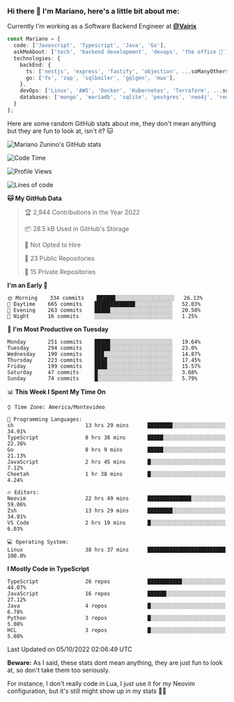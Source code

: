 ### Hi there 👋 I'm Mariano, here's a little bit about me:

Currently I'm working as a Software Backend Engineer at [**@Vairix**](https://vairix.com)

```ts
const Mariano = {
  code: ['Javascript', 'Typescript', 'Java', 'Go'],
  askMeAbout: ['tech', 'backend development', 'devops', 'the office 💼'],
  technologies: {
    backEnd: {
      ts: ['nestjs', 'express', 'fastify', 'objection', ...soManyOthersFrameworks],
      go: ['fx', 'zap', 'sqlboiler', 'gqlgen', 'mux'],
    },
    devOps: ['Linux', 'AWS', 'Docker', 'Kubernetes', 'Terraform', ...soManyOthersTools],
    databases: ['mongo', 'mariadb', 'sqlite', 'postgres', 'neo4j', 'redis'],
  }
};
```

Here are some random GitHub stats about me, they don't mean anything but they are fun to look at, isn't it? 🐱

![Mariano Zunino's GitHub stats](https://github-readme-stats.vercel.app/api?username=marianozunino&count_private=true&show_icons=true&theme=radical)

<!--START_SECTION:waka-->
![Code Time](http://img.shields.io/badge/Code%20Time-186%20hrs%2051%20mins-blue)

![Profile Views](http://img.shields.io/badge/Profile%20Views-1-blue)

![Lines of code](https://img.shields.io/badge/From%20Hello%20World%20I%27ve%20Written-355%20Thousand%20lines%20of%20code-blue)

**🐱 My GitHub Data** 

> 🏆 2,944 Contributions in the Year 2022
 > 
> 📦 28.5 kB Used in GitHub's Storage 
 > 
> 🚫 Not Opted to Hire
 > 
> 📜 23 Public Repositories 
 > 
> 🔑 15 Private Repositories  
 > 
**I'm an Early 🐤** 

```text
🌞 Morning    334 commits    ██████░░░░░░░░░░░░░░░░░░░   26.13% 
🌆 Daytime    665 commits    █████████████░░░░░░░░░░░░   52.03% 
🌃 Evening    263 commits    █████░░░░░░░░░░░░░░░░░░░░   20.58% 
🌙 Night      16 commits     ░░░░░░░░░░░░░░░░░░░░░░░░░   1.25%

```
📅 **I'm Most Productive on Tuesday** 

```text
Monday       251 commits    █████░░░░░░░░░░░░░░░░░░░░   19.64% 
Tuesday      294 commits    █████░░░░░░░░░░░░░░░░░░░░   23.0% 
Wednesday    190 commits    ███░░░░░░░░░░░░░░░░░░░░░░   14.87% 
Thursday     223 commits    ████░░░░░░░░░░░░░░░░░░░░░   17.45% 
Friday       199 commits    ████░░░░░░░░░░░░░░░░░░░░░   15.57% 
Saturday     47 commits     █░░░░░░░░░░░░░░░░░░░░░░░░   3.68% 
Sunday       74 commits     █░░░░░░░░░░░░░░░░░░░░░░░░   5.79%

```


📊 **This Week I Spent My Time On** 

```text
⌚︎ Time Zone: America/Montevideo

💬 Programming Languages: 
sh                       13 hrs 29 mins      ████████░░░░░░░░░░░░░░░░░   34.91% 
TypeScript               8 hrs 38 mins       █████░░░░░░░░░░░░░░░░░░░░   22.36% 
Go                       8 hrs 9 mins        █████░░░░░░░░░░░░░░░░░░░░   21.13% 
JavaScript               2 hrs 45 mins       █░░░░░░░░░░░░░░░░░░░░░░░░   7.12% 
Cheetah                  1 hr 38 mins        █░░░░░░░░░░░░░░░░░░░░░░░░   4.24%

🔥 Editors: 
Neovim                   22 hrs 49 mins      ██████████████░░░░░░░░░░░   59.06% 
Zsh                      13 hrs 29 mins      ████████░░░░░░░░░░░░░░░░░   34.91% 
VS Code                  2 hrs 19 mins       █░░░░░░░░░░░░░░░░░░░░░░░░   6.03%

💻 Operating System: 
Linux                    38 hrs 37 mins      █████████████████████████   100.0%

```

**I Mostly Code in TypeScript** 

```text
TypeScript               26 repos            ███████████░░░░░░░░░░░░░░   44.07% 
JavaScript               16 repos            ██████░░░░░░░░░░░░░░░░░░░   27.12% 
Java                     4 repos             █░░░░░░░░░░░░░░░░░░░░░░░░   6.78% 
Python                   3 repos             █░░░░░░░░░░░░░░░░░░░░░░░░   5.08% 
HCL                      3 repos             █░░░░░░░░░░░░░░░░░░░░░░░░   5.08%

```



 Last Updated on 05/10/2022 02:06:49 UTC
<!--END_SECTION:waka-->

**Beware:** As I said, these stats dont mean anything, they are just fun to look at, so don't take them too seriously.

For instance, I don't really code in Lua, I just use it for my Neovim configuration, but it's still might show up in my stats 🤷‍♂️
